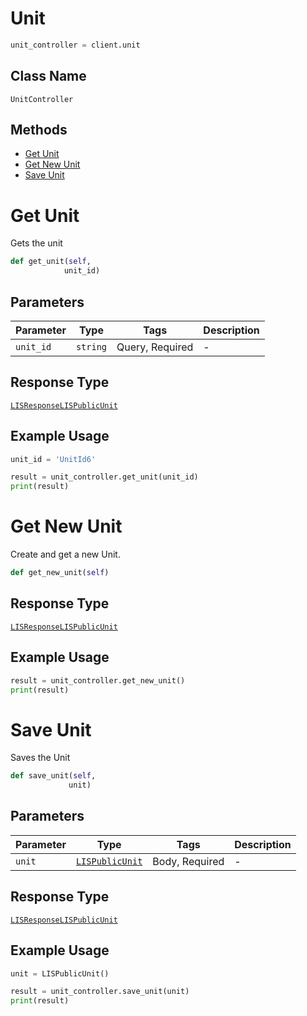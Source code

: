 # Unit

```python
unit_controller = client.unit
```

## Class Name

`UnitController`

## Methods

* [Get Unit](../../doc/controllers/unit.md#get-unit)
* [Get New Unit](../../doc/controllers/unit.md#get-new-unit)
* [Save Unit](../../doc/controllers/unit.md#save-unit)


# Get Unit

Gets the unit

```python
def get_unit(self,
            unit_id)
```

## Parameters

| Parameter | Type | Tags | Description |
|  --- | --- | --- | --- |
| `unit_id` | `string` | Query, Required | - |

## Response Type

[`LISResponseLISPublicUnit`](../../doc/models/lis-response-lis-public-unit.md)

## Example Usage

```python
unit_id = 'UnitId6'

result = unit_controller.get_unit(unit_id)
print(result)
```


# Get New Unit

Create and get a new Unit.

```python
def get_new_unit(self)
```

## Response Type

[`LISResponseLISPublicUnit`](../../doc/models/lis-response-lis-public-unit.md)

## Example Usage

```python
result = unit_controller.get_new_unit()
print(result)
```


# Save Unit

Saves the Unit

```python
def save_unit(self,
             unit)
```

## Parameters

| Parameter | Type | Tags | Description |
|  --- | --- | --- | --- |
| `unit` | [`LISPublicUnit`](../../doc/models/lis-public-unit.md) | Body, Required | - |

## Response Type

[`LISResponseLISPublicUnit`](../../doc/models/lis-response-lis-public-unit.md)

## Example Usage

```python
unit = LISPublicUnit()

result = unit_controller.save_unit(unit)
print(result)
```

